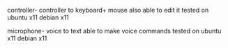 controller- controller to keyboard+ mouse also able to edit it
tested on ubuntu x11 debian x11

microphone- voice to text able to make voice commands
tested on ubuntu x11 debian x11
